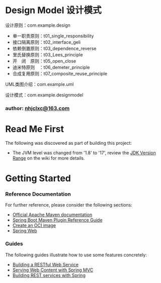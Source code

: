 
# Design Model 设计模式
设计原则：com.example.design
   * 单一职责原则：t01_single_responsibility
   * 接口隔离原则：t02_interface_geli
   * 依赖倒置原则：t03_dependence_reverse
   * 里氏替换原则：t03_Lees_principle
   * 开　闭　原则：t05_open_close
   * 迪米特原则　：t06_demeter_principle
   * 合成复用原则：t07_composite_reuse_principle
   
UML类图介绍：com.example.uml

设计模式：com.example.designmodel


 ### author: nhjclxc@163.com
 
# Read Me First
The following was discovered as part of building this project:

* The JVM level was changed from '1.8' to '17', review the [JDK Version Range](https://github.com/spring-projects/spring-framework/wiki/Spring-Framework-Versions#jdk-version-range) on the wiki for more details.

# Getting Started

### Reference Documentation
For further reference, please consider the following sections:

* [Official Apache Maven documentation](https://maven.apache.org/guides/index.html)
* [Spring Boot Maven Plugin Reference Guide](https://docs.spring.io/spring-boot/docs/3.0.5/maven-plugin/reference/html/)
* [Create an OCI image](https://docs.spring.io/spring-boot/docs/3.0.5/maven-plugin/reference/html/#build-image)
* [Spring Web](https://docs.spring.io/spring-boot/docs/3.0.5/reference/htmlsingle/#web)

### Guides
The following guides illustrate how to use some features concretely:

* [Building a RESTful Web Service](https://spring.io/guides/gs/rest-service/)
* [Serving Web Content with Spring MVC](https://spring.io/guides/gs/serving-web-content/)
* [Building REST services with Spring](https://spring.io/guides/tutorials/rest/)

